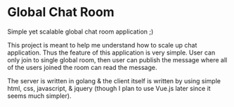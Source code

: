 # Global Chat Room

Simple yet scalable global chat room application ;)

This project is meant to help me understand how to scale up chat application. Thus the feature of this application is very simple. User can only join to single global room, then user can publish the message where all of the users joined the room can read the message.

The server is written in golang & the client itself is written by using simple html, css, javascript, & jquery (though I plan to use Vue.js later since it seems much simpler).